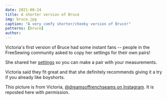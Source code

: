 ```yaml
---
date: 2021-08-24
title: A shorter version of Bruce
img: bruce.jpg
caption: "A very comfy shorter/cheeky version of Bruce!"
patterns: [bruce]
author:
---
```


Victoria's first version of Bruce had some instant fans -- people in the FreeSewing community asked to copy her settings for their own pairs!

She shared her [settings](https://freesewing.org/patterns/fjhan/) so you can make a pair with your measurements.

Victoria said they fit great and that she definitely recommends giving it a try if you already like boyshorts.

<Note>

This picture is from Victoria, [@dreamsoffrenchseams on Instagram](https://www.instagram.com/dreamsoffrenchseams/). It is reposted here with permission.

</Note>
